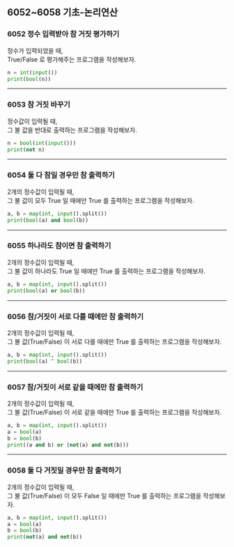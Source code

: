 ## 6052~6058 기초-논리연산

### 6052 정수 입력받아 참 거짓 평가하기

정수가 입력되었을 때,  
True/False 로 평가해주는 프로그램을 작성해보자.

```Python
n = int(input())
print(bool(n))
```

---

### 6053 참 거짓 바꾸기

정수값이 입력될 때,  
그 불 값을 반대로 출력하는 프로그램을 작성해보자.

```Python
n = bool(int(input()))
print(not n)
```

---

### 6054 둘 다 참일 경우만 참 출력하기

2개의 정수값이 입력될 때,  
그 불 값이 모두 True 일 때에만 True 를 출력하는 프로그램을 작성해보자.

```Python
a, b = map(int, input().split())
print(bool(a) and bool(b))
```

---

### 6055 하나라도 참이면 참 출력하기

2개의 정수값이 입력될 때,  
그 불 값이 하나라도 True 일 때에만 True 를 출력하는 프로그램을 작성해보자.

```Python
a, b = map(int, input().split())
print(bool(a) or bool(b))
```

---

### 6056 참/거짓이 서로 다를 때에만 참 출력하기

2개의 정수값이 입력될 때,  
그 불 값(True/False) 이 서로 다를 때에만 True 를 출력하는 프로그램을 작성해보자.

```Python
a, b = map(int, input().split())
print(bool(a) ^ bool(b))
```

---

### 6057 참/거짓이 서로 같을 때에만 참 출력하기

2개의 정수값이 입력될 때,  
그 불 값(True/False) 이 서로 같을 때에만 True 를 출력하는 프로그램을 작성해보자.

```Python
a, b = map(int, input().split())
a = bool(a)
b = bool(b)
print((a and b) or (not(a) and not(b)))
```

---

### 6058 둘 다 거짓일 경우만 참 출력하기

2개의 정수값이 입력될 때,  
그 불 값(True/False) 이 모두 False 일 때에만 True 를 출력하는 프로그램을 작성해보자.

```Python
a, b = map(int, input().split())
a = bool(a)
b = bool(b)
print(not(a) and not(b))
```
